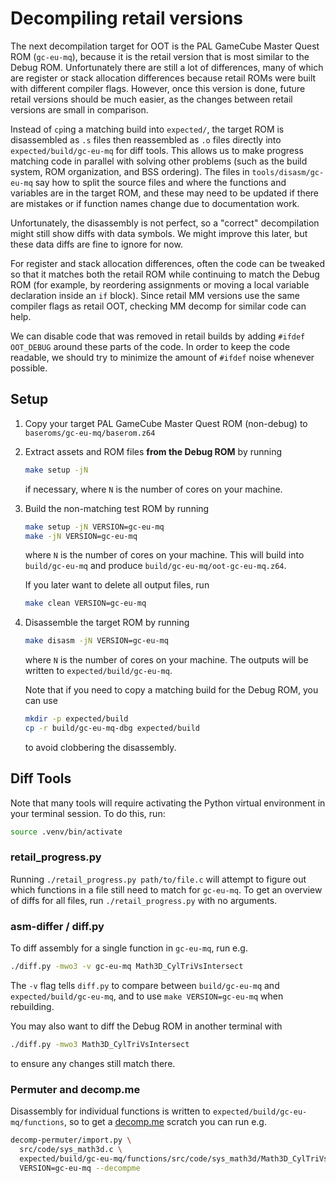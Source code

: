 # Decompiling retail versions

The next decompilation target for OOT is the PAL GameCube Master Quest ROM
(`gc-eu-mq`), because it is the retail version that is most similar to the Debug
ROM. Unfortunately there are still a lot of differences, many of which are
register or stack allocation differences because retail ROMs were built with
different compiler flags. However, once this version is done, future
retail versions should be much easier, as the changes between retail versions are
small in comparison.

Instead of `cp`ing a matching build into `expected/`, the target ROM is disassembled as `.s` files then
reassembled as `.o` files directly into `expected/build/gc-eu-mq` for diff tools.
This allows us to make progress matching code in parallel with solving other
problems (such as the build system, ROM organization, and BSS ordering). The
files in `tools/disasm/gc-eu-mq` say how to split the source files and where the
functions and variables are in the target ROM, and these may need to be updated
if there are mistakes or if function names change due to documentation work.

Unfortunately, the disassembly is not perfect, so a "correct" decompilation might
still show diffs with data symbols. We might improve this later, but these data
diffs are fine to ignore for now.

For register and stack allocation differences, often the code can be tweaked so
that it matches both the retail ROM while continuing to match the Debug ROM (for
example, by reordering assignments or moving a local variable declaration inside
an `if` block). Since retail MM versions use the same compiler flags as retail
OOT, checking MM decomp for similar code can help.

We can disable code that was removed in retail builds by adding
`#ifdef OOT_DEBUG` around these parts of the code. In order to keep the code
readable, we should try to minimize the amount of `#ifdef` noise whenever
possible.

## Setup

1.  Copy your target PAL GameCube Master Quest ROM (non-debug) to
    `baseroms/gc-eu-mq/baserom.z64`

1.  Extract assets and ROM files **from the Debug ROM** by running

    ```sh
    make setup -jN
    ```

    if necessary, where `N` is the number of cores on your machine.

1.  Build the non-matching test ROM by running

    ```sh
    make setup -jN VERSION=gc-eu-mq
    make -jN VERSION=gc-eu-mq
    ```

    where `N` is the number of cores on your machine. This will build into
    `build/gc-eu-mq` and produce `build/gc-eu-mq/oot-gc-eu-mq.z64`.

    If you later want to delete all output files, run

    ```sh
    make clean VERSION=gc-eu-mq
    ```

1.  Disassemble the target ROM by running

    ```sh
    make disasm -jN VERSION=gc-eu-mq
    ```

    where `N` is the number of cores on your machine. The outputs will be written to
    `expected/build/gc-eu-mq`.

    Note that if you need to copy a matching build for the Debug ROM, you can use

    ```sh
    mkdir -p expected/build
    cp -r build/gc-eu-mq-dbg expected/build
    ```

    to avoid clobbering the disassembly.

## Diff Tools

Note that many tools will require activating the Python virtual environment
in your terminal session. To do this, run:

```sh
source .venv/bin/activate
```

### retail_progress.py

Running `./retail_progress.py path/to/file.c` will attempt to figure out which functions
in a file still need to match for `gc-eu-mq`. To get an overview of diffs for
all files, run `./retail_progress.py` with no arguments.

### asm-differ / diff.py

To diff assembly for a single function in `gc-eu-mq`, run e.g.

```sh
./diff.py -mwo3 -v gc-eu-mq Math3D_CylTriVsIntersect
```

The `-v` flag tells `diff.py` to compare between `build/gc-eu-mq` and
`expected/build/gc-eu-mq`, and to use `make VERSION=gc-eu-mq` when rebuilding.

You may also want to diff the Debug ROM in another terminal with

```sh
./diff.py -mwo3 Math3D_CylTriVsIntersect
```

to ensure any changes still match there.

### Permuter and decomp.me

Disassembly for individual functions is written to
`expected/build/gc-eu-mq/functions`, so to get a [decomp.me](https://decomp.me/) scratch you can run
e.g.

```sh
decomp-permuter/import.py \
  src/code/sys_math3d.c \
  expected/build/gc-eu-mq/functions/src/code/sys_math3d/Math3D_CylTriVsIntersect.s \
  VERSION=gc-eu-mq --decompme
```
